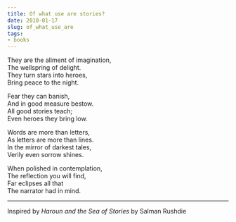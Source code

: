 ```yaml
---
title: Of what use are stories?
date: 2010-01-17
slug: of_what_use_are
tags:
- books
---
```


They are the aliment of imagination, \
The wellspring of delight. \
They turn stars into heroes, \
Bring peace to the night.

Fear they can banish, \
And in good measure bestow. \
All good stories teach; \
Even heroes they bring low.

Words are more than letters, \
As letters are more than lines. \
In the mirror of darkest tales,  \
Verily even sorrow shines.

When polished in contemplation, \
The reflection you will find, \
Far eclipses all that \
The narrator had in mind.

---

Inspired by _Haroun and the Sea of Stories_ by Salman Rushdie

<!-- truncate -->
